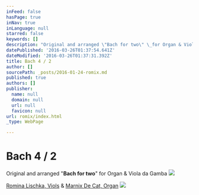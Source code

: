 ```yaml
---
inFeed: false
hasPage: true
inNav: true
inLanguage: null
starred: false
keywords: []
description: "Original and arranged \"Bach for two\" \_for Organ & Viola da Gamba"
datePublished: '2016-03-26T01:37:54.641Z'
dateModified: '2016-03-26T01:37:31.392Z'
title: Bach 4 / 2
author: []
sourcePath: _posts/2016-01-24-romix.md
published: true
authors: []
publisher:
  name: null
  domain: null
  url: null
  favicon: null
url: romix/index.html
_type: WebPage

---
```

# Bach 4 / 2

Original and arranged "**Bach for two**"  for Organ & Viola da Gamba
![](https://the-grid-user-content.s3-us-west-2.amazonaws.com/78b72188-f165-4ef5-8c7a-095e3d801d17.jpg)

[Romina Lischka, Viols][0] &                            [Marnix De Cat, Organ][1]
![](https://the-grid-user-content.s3-us-west-2.amazonaws.com/660e98ee-6d89-43db-9527-32efb449ed7a.jpg)

[0]: http://www.rominalischka.eu/
[1]: http://www.marnixdecat.be/